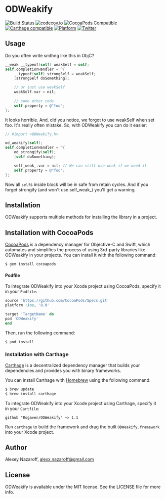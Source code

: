 # ODWeakify

[![Build Status](https://travis-ci.org/Rogaven/ODWeakify.svg?branch=master)](https://travis-ci.org/Rogaven/ODWeakify)
[![codecov.io](https://codecov.io/github/Rogaven/ODWeakify/coverage.svg?branch=master)](https://codecov.io/github/Rogaven/ODWeakify?branch=master)
[![CocoaPods Compatible](https://img.shields.io/cocoapods/v/ODWeakify.svg)](https://img.shields.io/cocoapods/v/ODWeakify.svg)
[![Carthage compatible](https://img.shields.io/badge/Carthage-compatible-4BC51D.svg?style=flat)](https://github.com/Carthage/Carthage)
[![Platform](https://img.shields.io/cocoapods/p/ODWeakify.svg?style=flat)](http://cocoadocs.org/docsets/ODWeakify)
[![Twitter](https://img.shields.io/badge/twitter-@nazarff-blue.svg?style=flat)](http://twitter.com/nazarff)


## Usage

Do you often write smthng like this in ObjC?
```objective-c
__weak __typeof(self) weakSelf = self;
self.completionHandler = ^{
    __typeof(self) strongSelf = weakSelf;
    [strongSelf doSomething];

    // or just use weakSelf
    weakSelf.var = nil;
    
    // some other code
    self.property = @"foo";
};
```

It looks horrible. And, did you notice, we forgot to use weakSelf when set foo. 
It's really often mistake. So, with ODWeakify you can do it easier:

```objective-c
// #import <ODWeakify.h>

od_weakify(self);
self.completionHandler = ^{
    od_strongify(self);
    [self doSomething];

    self_weak_.var = nil; // We can still use weak if we need it 
    self.property = @"foo";  
};

```
Now all `self`s inside block will be in safe from retain cycles. 
And if you forget strongify (and won't use self_weak_) you'll get a warning. 

## Installation
ODWeakify supports multiple methods for installing the library in a project.

## Installation with CocoaPods

[CocoaPods](http://cocoapods.org) is a dependency manager for Objective-C and Swift, which automates and simplifies the process of using 3rd-party libraries like ODWeakify in your projects. You can install it with the following command:

```bash
$ gem install cocoapods
```

#### Podfile

To integrate ODWeakify into your Xcode project using CocoaPods, specify it in your `Podfile`:

```ruby
source 'https://github.com/CocoaPods/Specs.git'
platform :ios, '8.0'

target 'TargetName' do
pod 'ODWeakify'
end
```

Then, run the following command:

```bash
$ pod install
```

### Installation with Carthage

[Carthage](https://github.com/Carthage/Carthage) is a decentralized dependency manager that builds your dependencies and provides you with binary frameworks.

You can install Carthage with [Homebrew](http://brew.sh/) using the following command:

```bash
$ brew update
$ brew install carthage
```

To integrate ODWeakify into your Xcode project using Carthage, specify it in your `Cartfile`:

```ogdl
github "Rogaven/ODWeakify" ~> 1.1
```

Run `carthage` to build the framework and drag the built `ODWeakify.framework` into your Xcode project.


## Author

Alexey Nazaroff, alexx.nazaroff@gmail.com

## License

ODWeakify is available under the MIT license. See the LICENSE file for more info.

